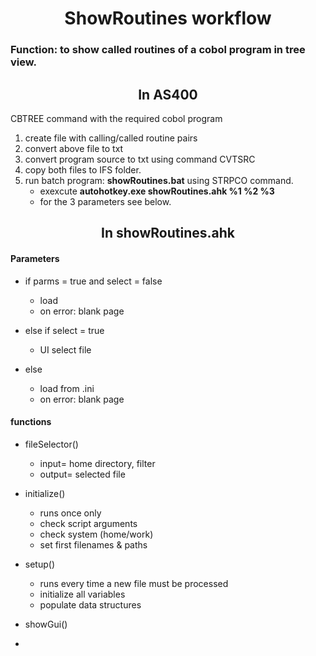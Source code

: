 <center> <h1>ShowRoutines workflow</h1> </center>

### Function: to show called routines of a cobol program in tree view.

<center> <h2>In AS400</h2> </center>

CBTREE command with the required cobol program

1. create file with calling/called routine pairs
2. convert above file to txt
3. convert program source to txt using command CVTSRC
4. copy both files to IFS folder.
5. run batch program: **showRoutines.bat** using STRPCO command.
   - exexcute **autohotkey.exe showRoutines.ahk %1 %2 %3**
   - for the 3 parameters see below.

<center> <h2>In showRoutines.ahk</h2> </center>

#### Parameters

- if parms = true and select = false

  - load
  - on error: blank page

- else if select = true

  - UI select file

- else
  - load from .ini
  - on error: blank page

#### functions

- fileSelector()

  - input= home directory, filter
  - output= selected file

- initialize()

  - runs once only
  - check script arguments
  - check system (home/work)
  - set first filenames & paths

- setup()

  - runs every time a new file must be processed
  - initialize all variables
  - populate data structures

- showGui()

-
